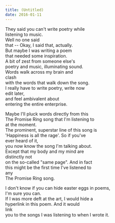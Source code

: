 ```yaml
---
title: (Untitled)
date: 2016-01-11
---
```

They said you can't write poetry while  
listening to music.  
Well no one said  
that -- Okay, I said that, actually.  
But maybe I was writing a poem  
that needed some inspiration.  
A bit of zest from someone else's  
poetry and music, illuminating sound.  
Words walk across my brain and  
clash  
with the words that walk down the song.  
I really have to write poetry, write now  
edit later,  
and feel ambivalent about  
entering the entire enterprise.

Maybe I'll pluck words directly from this  
The Promise Ring song that I'm listening to  
at the moment.  
The prominent, superstar line of this song is  
'Happiness is all the rage'. So if you've  
ever heard of it,  
you now know the song I'm talking about.  
Except that my body and my mind are  
distinctly not  
on the so-called "same page". And in fact  
this might be the first time I've listened to  
any  
The Promise Ring song.

I don't know if you can hide easter eggs in poems,  
I'm sure you can.  
If I was more deft at the art, I would hide a  
hyperlink in this poem. And it would  
link  
you to the songs I was listening to when I wrote it.